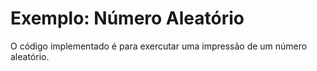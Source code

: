 # Exemplo: Número Aleatório

O código implementado é para exercutar uma impressão de um número aleatório. 

